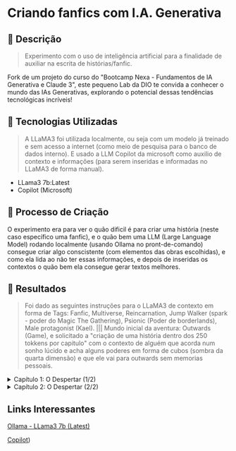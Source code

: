# Criando fanfics com I.A. Generativa

## 📒 Descrição
> Experimento com o uso de inteligência artificial para a finalidade de auxiliar na escrita de histórias/fanfic.

Fork de um projeto do curso do "Bootcamp Nexa - Fundamentos de IA Generativa e Claude 3", este pequeno Lab da DIO te convida a conhecer o mundo das IAs Generativas, explorando o potencial dessas tendências tecnológicas incríveis!

## 🤖 Tecnologias Utilizadas
> A LLaMA3 foi utilizada localmente, ou seja com um modelo já treinado e sem acesso a internet (como meio de pesquisa para o banco de dados interno). E usado a LLM Copilot da microsoft como auxilio de contexto e informações (para serem inseridas e informadas no LLaMA3 de forma manual).
- LLama3 7b:Latest
- Copilot (Microsoft)

## 🧐 Processo de Criação
O experimento era para ver o quão dificil é para criar uma história (neste caso específico uma fanfic), e o quão bem uma LLM (Large Language Model) rodando localmente (usando Ollama no pront-de-comando) consegue criar algo conscistente (com elementos das obras escolhidas), e como ela lida ao não ter essas informações, e depois de inseridas os contextos o quão bem ela consegue gerar textos melhores.

## 🚀 Resultados
> Foi dado as seguintes instruções para o LLaMA3 de contexto em forma de Tags: Fanfic, Multiverse, Reincarnation, Jump Walker (spark - poder do Magic The Gathering), Psionic (Poder de borderlands), Male protagonist (Kael). ||| Mundo inicial da aventura: Outwards (Game), e solicitado a "criação de uma história dentro dos 250 tokkens por capitulo" com o contexto de alguém que acorda num sonho lúcido e acha alguns poderes em forma de cubos (sombra da quarta dimensão) e que ele vai para outwards sem memorias pessoais.
<details>
  <summary>Capítulo 1: O Despertar (1/2)</summary>
    
  Kael acordou com um sentimento de confusão e desconforto, percebeu que algo não estava certo. Estava acordando em um sonho lúcido, onde o céu era mais escuro e as nuvens tinham uma textura estranha. Diante dele havia uma mesa com 10 cubos pequenos com cores e aspectos estranhos, parecendo ser objetos vindo de outra dimensão.

  Sua mente instintivamente sabia que poderia pegar dois desses cubos e ganhar algo, mas perderia algo para sempre também. Ele não sabia o que cada cubo daria ou o que perderia, era uma aposta alta e aleatória.

  Dentro dos cubos, Kael escolheu dois: um que variava entre um magenta e o roxo, e outro com uma cor azul-ciano cintilante constantemente. Cada vez que ele pegava em um cubo, algo dentro de si era rasgado para fora, seguido de uma dor indescritível que vinha do fundo do seu espírito e um cansaço mental.

  Quando pegou o último cubo, compreendeu por quê. Ao pegar o segundo e último, sentiu que estava cheio e não teria capacidade para outro "gift" daqueles (ou seu espírito seria destruído pelo poder contido neles), nem conseguiria aguentar a dor do processo.

  Ao pegar o último "gift", sentiu um poder psíquico brotando dentro dele. Uma tatuagem de fractais de cor roxa se espalhou em todo seu lado direito do corpo, na forma de tentáculos. E, conforme ele ia perdendo a consciência devido à dor que irradiava do seu ser, um brilho cintilante azul-ciano em algum lugar no seu espírito também foi ativado.
  
  Logo sentiu como se sua alma estivesse conectada a outras dimensões. Antes de perder a consciência totalmente, toda a energia dos dois cubos foi infundida e usada. O primeiro lhe deu poderes psionics, e o segundo lhe tirou de toda a sua dor (que era representada por aquele lugar).
</details>

<details>
  <summary>Capítulo 2: O Despertar (2/2)</summary>
    
  Kael abriu os olhos, sentindo uma sensação de fracção em seu corpo. Ele estava caído na praia de Cierzo, perto de um homem ferido e destruição ao redor. Sua consciência começou a recobrar memórias que não eram suas, mas sim do ocupante deste corpo.

Ele se sentiu confuso e tentou se lembrar de algo. Mas além do sonho que havia tido, onde escolhera dois cubos e descobrira seu antigo nome, Kael, não conseguia lembrar-se de nada mais.

As memórias dele próprias estavam ausentes, substituídas pelas memórias perfeitas de Jax. Kael sentiu uma estranheza crescente ao perceber que estava experimentando pensamentos e emoções que não eram seus.

(Ele se olhou em silêncio)

"O que está acontecendo? Como eu cheguei aqui? E o que é isso com a cidade de Cierzo... A arquitetura icônica, é como um sonho. Eu sei que estou no mundo do jogo Outwards. O nome da cidade, Jax... Não, é Kael. Meu nome.

(Silêncio)

"Eu perdi tudo. Tudo o que eu era. Todas as memórias, a minha vida anterior. Foi como se eu tivesse sido redefinido. Sinto-me como um estranho em meu próprio corpo. Eu sei apenas como fazer coisas, mas não por quê ou como.

(Silêncio)

"O que resta de mim? Um nome e conhecimentos não-pessoais. É o preço do cubo, o trade-off. Eu perdi tudo, exceto a minha identidade."

Kael sentiu uma sensação de confusão e desorientação ao reconciliar as memórias do Jax com suas próprias memorias não-pessoais. Ele começou a raciocinar sobre como havia chegado ali e o que estava acontecendo.

</details>

## Links Interessantes

[Ollama - LLama3 7b (Latest)](https://ollama.com/library/llama3:latest)

[Copilot](https://copilot.microsoft.com/))
